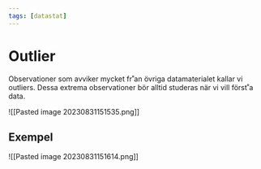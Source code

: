 ```yaml
---
tags: [datastat]
---
```

# Outlier
Observationer som avviker mycket fr˚an övriga datamaterialet kallar vi outliers. Dessa extrema observationer bör alltid studeras när vi vill först˚a data.

![[Pasted image 20230831151535.png]]


## Exempel
![[Pasted image 20230831151614.png]]
